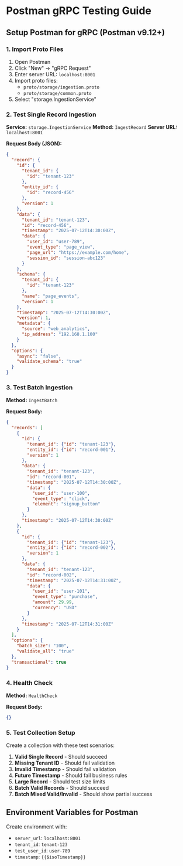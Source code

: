 # Postman gRPC Testing Guide

## Setup Postman for gRPC (Postman v9.12+)

### 1. Import Proto Files
1. Open Postman
2. Click "New" → "gRPC Request"
3. Enter server URL: `localhost:8001`
4. Import proto files:
   - `proto/storage/ingestion.proto`
   - `proto/storage/common.proto`
5. Select "storage.IngestionService"

### 2. Test Single Record Ingestion

**Service:** `storage.IngestionService`
**Method:** `IngestRecord`
**Server URL:** `localhost:8001`

**Request Body (JSON):**
```json
{
  "record": {
    "id": {
      "tenant_id": {
        "id": "tenant-123"
      },
      "entity_id": {
        "id": "record-456"
      },
      "version": 1
    },
    "data": {
      "tenant_id": "tenant-123",
      "id": "record-456",
      "timestamp": "2025-07-12T14:30:00Z",
      "data": {
        "user_id": "user-789",
        "event_type": "page_view",
        "page_url": "https://example.com/home",
        "session_id": "session-abc123"
      }
    },
    "schema": {
      "tenant_id": {
        "id": "tenant-123"
      },
      "name": "page_events",
      "version": 1
    },
    "timestamp": "2025-07-12T14:30:00Z",
    "version": 1,
    "metadata": {
      "source": "web_analytics",
      "ip_address": "192.168.1.100"
    }
  },
  "options": {
    "async": "false",
    "validate_schema": "true"
  }
}
```

### 3. Test Batch Ingestion

**Method:** `IngestBatch`

**Request Body:**
```json
{
  "records": [
    {
      "id": {
        "tenant_id": {"id": "tenant-123"},
        "entity_id": {"id": "record-001"},
        "version": 1
      },
      "data": {
        "tenant_id": "tenant-123",
        "id": "record-001",
        "timestamp": "2025-07-12T14:30:00Z",
        "data": {
          "user_id": "user-100",
          "event_type": "click",
          "element": "signup_button"
        }
      },
      "timestamp": "2025-07-12T14:30:00Z"
    },
    {
      "id": {
        "tenant_id": {"id": "tenant-123"},
        "entity_id": {"id": "record-002"},
        "version": 1
      },
      "data": {
        "tenant_id": "tenant-123",
        "id": "record-002",
        "timestamp": "2025-07-12T14:31:00Z",
        "data": {
          "user_id": "user-101",
          "event_type": "purchase",
          "amount": 29.99,
          "currency": "USD"
        }
      },
      "timestamp": "2025-07-12T14:31:00Z"
    }
  ],
  "options": {
    "batch_size": "100",
    "validate_all": "true"
  },
  "transactional": true
}
```

### 4. Health Check

**Method:** `HealthCheck`

**Request Body:**
```json
{}
```

### 5. Test Collection Setup

Create a collection with these test scenarios:

1. **Valid Single Record** - Should succeed
2. **Missing Tenant ID** - Should fail validation
3. **Invalid Timestamp** - Should fail validation  
4. **Future Timestamp** - Should fail business rules
5. **Large Record** - Should test size limits
6. **Batch Valid Records** - Should succeed
7. **Batch Mixed Valid/Invalid** - Should show partial success

## Environment Variables for Postman

Create environment with:
- `server_url`: `localhost:8001`
- `tenant_id`: `tenant-123`
- `test_user_id`: `user-789`
- `timestamp`: `{{$isoTimestamp}}`

